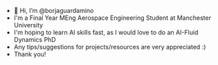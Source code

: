 - 👋 Hi, I’m @borjaguardamino
- I'm a Final Year MEng Aerospace Engineering Student at Manchester University 
- I'm hoping to learn AI skills fast, as I would love to do an AI-Fluid Dynamics PhD
- Any tips/suggestions for projects/resources are very appreciated :)
- Thank you!
